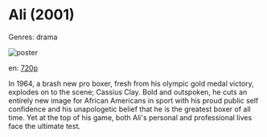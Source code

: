 # Ali (2001)

Genres: drama

![poster](http://image.tmdb.org/t/p/w500/gCGoMZXGdU7DY8xgKYle6dJGksT.jpg)

en:
  [720p](magnet:?xt=urn:btih:EB73D5311A292663F13558080C1917F8A046EDAC&tr=udp://glotorrents.pw:6969/announce&tr=udp://tracker.opentrackr.org:1337/announce&tr=udp://torrent.gresille.org:80/announce&tr=udp://tracker.openbittorrent.com:80&tr=udp://tracker.coppersurfer.tk:6969&tr=udp://tracker.leechers-paradise.org:6969&tr=udp://p4p.arenabg.ch:1337&tr=udp://tracker.internetwarriors.net:1337)
  


In 1964, a brash new pro boxer, fresh from his olympic gold medal victory, explodes on to the scene; Cassius Clay. Bold and outspoken, he cuts an entirely new image for African Americans in sport with his proud public self confidence and his unapologetic belief that he is the greatest boxer of all time. Yet at the top of his game, both Ali's personal and professional lives face the ultimate test.